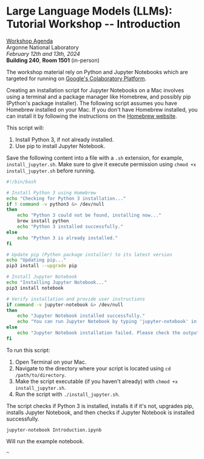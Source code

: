 # Large Language Models (LLMs): Tutorial Workshop -- Introduction

[Workshop Agenda](https://anl.app.box.com/file/1421615910690?s=woqtpw0o0tpnb6j9uljjme5wqmxsoz35)  
Argonne National Laboratory  
_February 12th and 13th, 2024_  
**Building 240**, **Room 1501** (in-person)

The workshop material rely on Python and Jupyter Notebooks which are targeted for running on [Google's Colaboratory Platform](https://colab.research.google.com).  

Creating an installation script for Jupyter Notebooks on a Mac involves using a terminal and a package manager like Homebrew, and possibly pip (Python's package installer). The following script assumes you have Homebrew installed on your Mac. If you don't have Homebrew installed, you can install it by following the instructions on the [Homebrew website](https://brew.sh).

This script will:

1. Install Python 3, if not already installed.
2. Use pip to install Jupyter Notebook.

Save the following content into a file with a `.sh` extension, for example, `install_jupyter.sh`. Make sure to give it execute permission using `chmod +x install_jupyter.sh` before running.

```bash
#!/bin/bash

# Install Python 3 using Homebrew
echo "Checking for Python 3 installation..."
if ! command -v python3 &> /dev/null
then
    echo "Python 3 could not be found, installing now..."
    brew install python
    echo "Python 3 installed successfully."
else
    echo "Python 3 is already installed."
fi

# Update pip (Python package installer) to its latest version
echo "Updating pip..."
pip3 install --upgrade pip

# Install Jupyter Notebook
echo "Installing Jupyter Notebook..."
pip3 install notebook

# Verify installation and provide user instructions
if command -v jupyter-notebook &> /dev/null
then
    echo "Jupyter Notebook installed successfully."
    echo "You can run Jupyter Notebook by typing 'jupyter-notebook' in your terminal."
else
    echo "Jupyter Notebook installation failed. Please check the output for errors."
fi
```

To run this script:

1. Open Terminal on your Mac.
2. Navigate to the directory where your script is located using `cd /path/to/directory`.
3. Make the script executable (if you haven't already) with `chmod +x install_jupyter.sh`.
4. Run the script with `./install_jupyter.sh`.

The script checks if Python 3 is installed, installs it if it's not, upgrades pip, installs Jupyter Notebook, and then checks if Jupyter Notebook is installed successfully.

```jupyter-notebook Introduction.ipynb```

Will run the example notebook.

<!--

## Contents

- 📂 [`tutorials/`](https://github.com/argonne-lcf/llm-workshop/tutorials/)
  `├──` [`01-llm-101`](https://github.com/argonne-lcf/llm-workshop/tutorials/01-llm101/)
    `└──` [`06-llm-from-scratch`](https://github.com/argonne-lcf/llm-workshop/tutorials/06-llm-from-scratch/)
    -->
    ~
